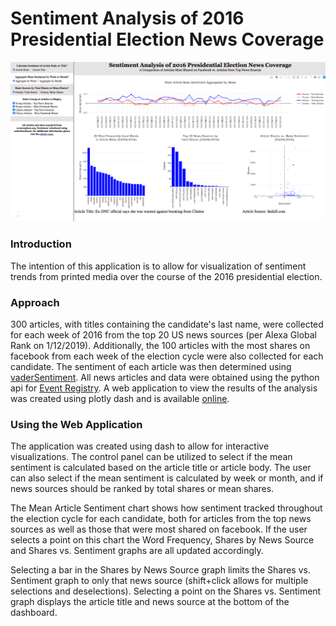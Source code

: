 # Sentiment Analysis of 2016 Presidential Election News Coverage

![image](figures/app_screen.png)

### Introduction
The intention of this application is to allow for visualization of sentiment trends from printed
media over the course of the 2016 presidential election.

### Approach
300 articles, with titles containing the candidate's last name, were collected for each week of 2016 from the top 20 US news sources (per Alexa Global Rank on 1/12/2019).  Additionally, the 100 articles with the most shares on facebook from each week of the election cycle were also collected for each candidate.  The sentiment of each article was then determined using [vaderSentiment](https://github.com/cjhutto/vaderSentiment).
All news articles and data were obtained using the python api for  [Event Registry](https://eventregistry.org/).  A web application to view the results of the analysis was created using plotly dash and is available [online](https://news-sentiment-analysis.herokuapp.com/).

### Using the Web Application
The application was created using dash to allow for interactive visualizations.  The control panel can be utilized to select if the mean sentiment is calculated based on the article title or article body.  The user can also select if the mean sentiment is calculated by week or month, and if news sources should be ranked by total shares or mean shares.

The Mean Article Sentiment chart shows how sentiment tracked throughout the election cycle for each candidate, both for articles from the top news sources as well as those that were most shared on facebook.  If the user selects a point on this chart the Word Frequency, Shares by News Source and Shares vs. Sentiment graphs are all updated accordingly.  

Selecting a bar in the Shares by News Source graph limits the Shares vs. Sentiment graph to only that news source (shift+click allows for multiple selections and deselections).  Selecting a point on the Shares vs. Sentiment graph displays the article title and news source at the bottom of the dashboard.
